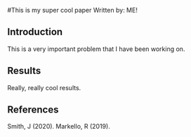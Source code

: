 #This is my super cool paper
Written by: ME!

## Introduction

This is a very important problem that I have been working on.

## Results

Really, really cool results.

## References

Smith, J (2020).
Markello, R (2019).
